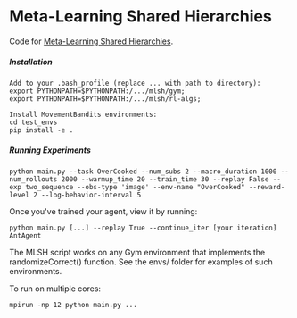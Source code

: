 # Meta-Learning Shared Hierarchies

Code for [Meta-Learning Shared Hierarchies](https://s3-us-west-2.amazonaws.com/openai-assets/MLSH/mlsh_paper.pdf).


##### Installation

```
Add to your .bash_profile (replace ... with path to directory):
export PYTHONPATH=$PYTHONPATH:/.../mlsh/gym;
export PYTHONPATH=$PYTHONPATH:/.../mlsh/rl-algs;

Install MovementBandits environments:
cd test_envs
pip install -e .
```

##### Running Experiments
```
python main.py --task OverCooked --num_subs 2 --macro_duration 1000 --num_rollouts 2000 --warmup_time 20 --train_time 30 --replay False --exp two_sequence --obs-type 'image' --env-name "OverCooked" --reward-level 2 --log-behavior-interval 5

```
Once you've trained your agent, view it by running:
```
python main.py [...] --replay True --continue_iter [your iteration] AntAgent
```
The MLSH script works on any Gym environment that implements the randomizeCorrect() function. See the envs/ folder for examples of such environments.

To run on multiple cores:
```
mpirun -np 12 python main.py ...
```
